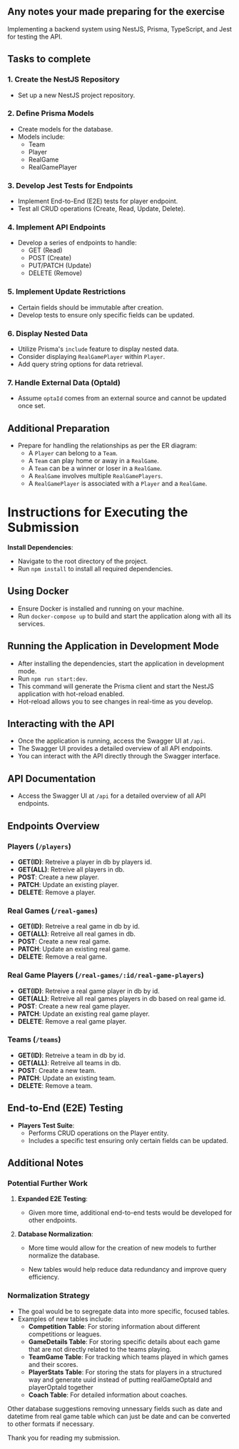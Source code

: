 ## Any notes your made preparing for the exercise

Implementing a backend system using NestJS, Prisma, TypeScript, and Jest for testing the API.

## Tasks to complete

### 1. Create the NestJS Repository

- Set up a new NestJS project repository.

### 2. Define Prisma Models

- Create models for the database.
- Models include:
  - Team
  - Player
  - RealGame
  - RealGamePlayer

### 3. Develop Jest Tests for Endpoints

- Implement End-to-End (E2E) tests for player endpoint.
- Test all CRUD operations (Create, Read, Update, Delete).

### 4. Implement API Endpoints

- Develop a series of endpoints to handle:
  - GET (Read)
  - POST (Create)
  - PUT/PATCH (Update)
  - DELETE (Remove)

### 5. Implement Update Restrictions

- Certain fields should be immutable after creation.
- Develop tests to ensure only specific fields can be updated.

### 6. Display Nested Data

- Utilize Prisma's `include` feature to display nested data.
- Consider displaying `RealGamePlayer` within `Player`.
- Add query string options for data retrieval.

### 7. Handle External Data (OptaId)

- Assume `optaId` comes from an external source and cannot be updated once set.

## Additional Preparation

- Prepare for handling the relationships as per the ER diagram:
  - A `Player` can belong to a `Team`.
  - A `Team` can play home or away in a `RealGame`.
  - A `Team` can be a winner or loser in a `RealGame`.
  - A `RealGame` involves multiple `RealGamePlayers`.
  - A `RealGamePlayer` is associated with a `Player` and a `RealGame`.

# Instructions for Executing the Submission

**Install Dependencies**:

- Navigate to the root directory of the project.
- Run `npm install` to install all required dependencies.

## Using Docker

- Ensure Docker is installed and running on your machine.
- Run `docker-compose up` to build and start the application along with all its services.

## Running the Application in Development Mode

- After installing the dependencies, start the application in development mode.
- Run `npm run start:dev`.
- This command will generate the Prisma client and start the NestJS application with hot-reload enabled.
- Hot-reload allows you to see changes in real-time as you develop.

## Interacting with the API

- Once the application is running, access the Swagger UI at `/api`.
- The Swagger UI provides a detailed overview of all API endpoints.
- You can interact with the API directly through the Swagger interface.

## API Documentation

- Access the Swagger UI at `/api` for a detailed overview of all API endpoints.

## Endpoints Overview

### Players (`/players`)

- **GET(ID)**: Retreive a player in db by players id.
- **GET(ALL)**: Retreive all players in db.
- **POST**: Create a new player.
- **PATCH**: Update an existing player.
- **DELETE**: Remove a player.

### Real Games (`/real-games`)

- **GET(ID)**: Retreive a real game in db by id.
- **GET(ALL)**: Retreive all real games in db.
- **POST**: Create a new real game.
- **PATCH**: Update an existing real game.
- **DELETE**: Remove a real game.

### Real Game Players (`/real-games/:id/real-game-players`)

- **GET(ID)**: Retreive a real game player in db by id.
- **GET(ALL)**: Retreive all real games players in db based on real game id.
- **POST**: Create a new real game player.
- **PATCH**: Update an existing real game player.
- **DELETE**: Remove a real game player.

### Teams (`/teams`)

- **GET(ID)**: Retreive a team in db by id.
- **GET(ALL)**: Retreive all teams in db.
- **POST**: Create a new team.
- **PATCH**: Update an existing team.
- **DELETE**: Remove a team.

## End-to-End (E2E) Testing

- **Players Test Suite**:
  - Performs CRUD operations on the Player entity.
  - Includes a specific test ensuring only certain fields can be updated.

## Additional Notes

### Potential Further Work

1. **Expanded E2E Testing**:

   - Given more time, additional end-to-end tests would be developed for other endpoints.

2. **Database Normalization**:

   - More time would allow for the creation of new models to further normalize the database.

   - New tables would help reduce data redundancy and improve query efficiency.

### Normalization Strategy

- The goal would be to segregate data into more specific, focused tables.
- Examples of new tables include:
  - **Competition Table**: For storing information about different competitions or leagues.
  - **GameDetails Table**: For storing specific details about each game that are not directly related to the teams playing.
  - **TeamGame Table**: For tracking which teams played in which games and their scores.
  - **PlayerStats Table**: For storing the stats for players in a structured way and generate uuid instead of putting realGameOptaId and playerOptaId together
  - **Coach Table**: For detailed information about coaches.

Other database suggestions removing unnessary fields such as date and datetime from real game table which can just be date and can be converted to other formats if necessary.

Thank you for reading my submission.
